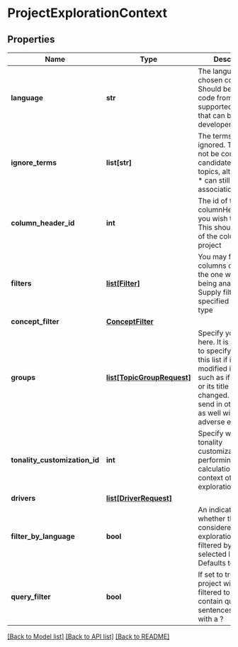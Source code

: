 # ProjectExplorationContext

## Properties
Name | Type | Description | Notes
------------ | ------------- | ------------- | -------------
**language** | **str** | The language in the chosen column. Should be an iso code from the list of supported languages that can be found at developer.gavagai.se | 
**ignore_terms** | **list[str]** | The terms to be ignored. These will not be considered as candidates for topics, although they   * can still become associations. | [optional] 
**column_header_id** | **int** | The id of the columnHeader that you wish to analyze. This should be one of the columns of the project | 
**filters** | [**list[Filter]**](Filter.md) | You may filter using columns other than the one which is being analyzed. Supply filters here as specified in the Filter type | [optional] 
**concept_filter** | [**ConceptFilter**](ConceptFilter.md) |  | [optional] 
**groups** | [**list[TopicGroupRequest]**](TopicGroupRequest.md) | Specify your groups here. It is necessary to specify a group in this list if it has been modified in any way, such as if it is pinned or its title has been changed. You may send in other groups as well without adverse effects. | [optional] 
**tonality_customization_id** | **int** | Specify which tonality customization while performing tonality calculation use in the context of the exploration | [optional] 
**drivers** | [**list[DriverRequest]**](DriverRequest.md) |  | [optional] 
**filter_by_language** | **bool** | An indicator of whether the data considered for exploration should filtered by the selected language. Defaults to false. | [optional] 
**query_filter** | **bool** | If set to true, the project will be filtered to only contain queries i.e sentences that ends with a ? | [optional] 

[[Back to Model list]](../README.md#documentation-for-models) [[Back to API list]](../README.md#documentation-for-api-endpoints) [[Back to README]](../README.md)


